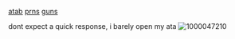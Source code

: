 [atab](https://sceoul.atabook.org/) [prns](https://en.pronouns.page/@sceoul) [guns](https://guns.lol/sloth67)

dont expect a quick response, i barely open my ata 
![1000047210](https://github.com/user-attachments/assets/6d22063c-15f8-4b0f-9416-5ef05294fa93)




